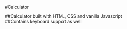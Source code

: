 #Calculator

##Calculator built with HTML, CSS and vanilla Javascript <br>
##Contains keyboard support as well
